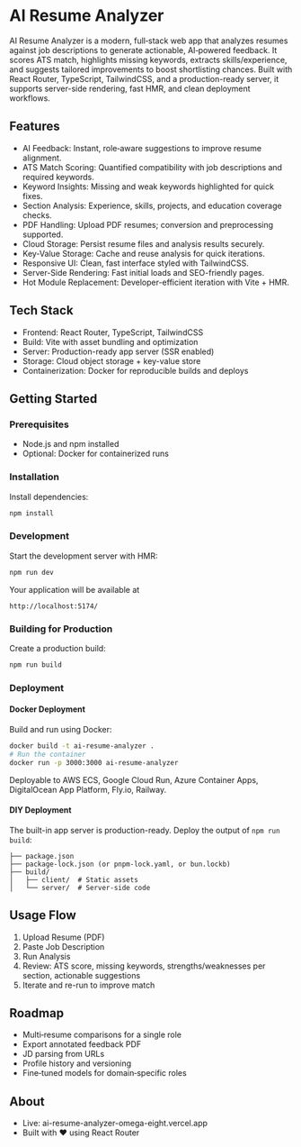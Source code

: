 # AI Resume Analyzer

AI Resume Analyzer is a modern, full‑stack web app that analyzes resumes against job descriptions to generate actionable, AI‑powered feedback. It scores ATS match, highlights missing keywords, extracts skills/experience, and suggests tailored improvements to boost shortlisting chances. Built with React Router, TypeScript, TailwindCSS, and a production-ready server, it supports server-side rendering, fast HMR, and clean deployment workflows.

## Features
- AI Feedback: Instant, role‑aware suggestions to improve resume alignment.
- ATS Match Scoring: Quantified compatibility with job descriptions and required keywords.
- Keyword Insights: Missing and weak keywords highlighted for quick fixes.
- Section Analysis: Experience, skills, projects, and education coverage checks.
- PDF Handling: Upload PDF resumes; conversion and preprocessing supported.
- Cloud Storage: Persist resume files and analysis results securely.
- Key-Value Storage: Cache and reuse analysis for quick iterations.
- Responsive UI: Clean, fast interface styled with TailwindCSS.
- Server-Side Rendering: Fast initial loads and SEO-friendly pages.
- Hot Module Replacement: Developer-efficient iteration with Vite + HMR.

## Tech Stack
- Frontend: React Router, TypeScript, TailwindCSS
- Build: Vite with asset bundling and optimization
- Server: Production-ready app server (SSR enabled)
- Storage: Cloud object storage + key-value store
- Containerization: Docker for reproducible builds and deploys

## Getting Started

### Prerequisites
- Node.js and npm installed
- Optional: Docker for containerized runs

### Installation
Install dependencies:
```bash
npm install
```

### Development
Start the development server with HMR:
```bash
npm run dev
```
Your application will be available at
```
http://localhost:5174/
```

### Building for Production
Create a production build:
```bash
npm run build
```

### Deployment

#### Docker Deployment
Build and run using Docker:
```bash
docker build -t ai-resume-analyzer .
# Run the container
docker run -p 3000:3000 ai-resume-analyzer
```
Deployable to AWS ECS, Google Cloud Run, Azure Container Apps, DigitalOcean App Platform, Fly.io, Railway.

#### DIY Deployment
The built-in app server is production-ready. Deploy the output of `npm run build`:
```
├── package.json
├── package-lock.json (or pnpm-lock.yaml, or bun.lockb)
├── build/
│   ├── client/  # Static assets
│   └── server/  # Server-side code
```

## Usage Flow
1. Upload Resume (PDF)
2. Paste Job Description
3. Run Analysis
4. Review: ATS score, missing keywords, strengths/weaknesses per section, actionable suggestions
5. Iterate and re-run to improve match

## Roadmap
- Multi‑resume comparisons for a single role
- Export annotated feedback PDF
- JD parsing from URLs
- Profile history and versioning
- Fine‑tuned models for domain‑specific roles

## About
- Live: ai-resume-analyzer-omega-eight.vercel.app
- Built with ❤️ using React Router
